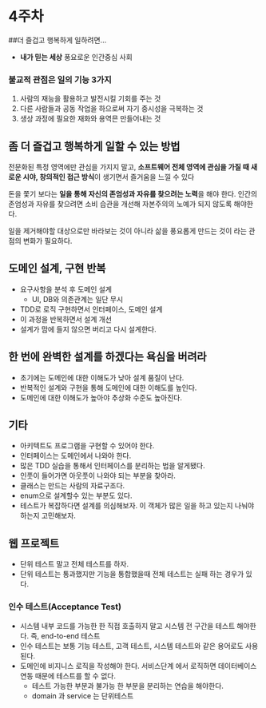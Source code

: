 # 4주차 

##더 즐겁고 행복하게 일하려면...

- **내가 믿는 세상** 풍요로운 인간중심 사회

### 불교적 관점은 일의 기능 3가지

1. 사람의 재능을 활용하고 발전시킬 기회를 주는 것
2. 다른 사람들과 공동 작업을 하으로써 자기 중시성을 극복하는 것
3. 생상 과정에 필요한 재화와 용역믄 만들어내는 것

## 좀 더 즐겁고 행복하게 일할 수 있는 방법

전문화된 특정 영역에만 관심을 가지지 말고, **소프트웨어 전체 영역에 관심을 가질 때 새로운 시야, 창의적인 접근 방식**이 생기면서 즐거움을 느낄 수 있다

돈을 쫓기 보다는 **일을 통해 자신의 존엄성과 자유를 찾으려는 노력**을 해야 한다. 인간의 존엄성과 자유를 찾으려면 소비 습관을 개선해 자본주의의 노예가 되지 않도록 해야한다.

일을 제거해야할 대상으로만 바라보는 것이 아니라 삶을 풍요롭게 만드는 것이 라는 관점의 변화가 필요하다.

## 도메인 설계, 구현 반복

- 요구사항을 분석 후 도메인 설계
  - UI, DB와 의존관계는 일단 무시
- TDD로 로직 구현하면서 인터페이스, 도메인 설계
- 이 과정을 반복하면서 설계 개선
- 설계가 맘에 들지 않으면 버리고 다시 설계한다.

## 한 번에 완벽한 설계를 하겠다는 욕심을 버려라

- 초기에는 도메인에 대한 이해도가 낮아 설계 품질이 난다.
- 반복적인 설계와 구현을 통해 도메인에 대한 이해도를 높인다.
- 도메인에 대한 이해도가 높아야 추상화 수준도 높아진다.

## 기타

- 아키텍트도 프로그램을 구현할 수 있어야 한다.
- 인터페이스는 도메인에서 나와야 한다.
- 많은 TDD 실습을 통해서 인터페이스를 분리하는 법을 알게됐다.
- 인풋이 들어가면 아웃풋이 나와야 되는 부분을 찾아라.
- 클래스는 만드는 사람의 자료구조다.
- enum으로 설계할수 있는 부분도 있다.
- 테스트가 복잡하다면 설계를 의심해보자. 이 객체가 많은 일을 하고 있는지 나눠야 하는지 고민해보자.

## 웹 프로젝트

- 단위 테스트 말고 전체 테스트를 하자.
- 단위 테스트는 통과했지만 기능을 통합했을때 전체 테스트는 실패 하는 경우가 있다.

### 인수 테스트(Acceptance Test)

- 시스템 내부 코드를 가능한 한 직접 호출하지 말고 시스템 전 구간을 테스트 해야한다. 즉, end-to-end 테스트
- 인수 테스트는 보통 기능 테스트, 고객 테스트, 시스템 테스트와 같은 용어로도 사용된다.
- 도메인에 비지니스 로직을 작성해야 한다. 서비스단계 에서 로직하면 데이터베이스 연동 때문에 테스트를 할 수 없다.
  - 테스트 가능한 부분과 불가능 한 부분을 분리하는 연습을 해야한다.
  - domain 과 service 는 단위테스트
